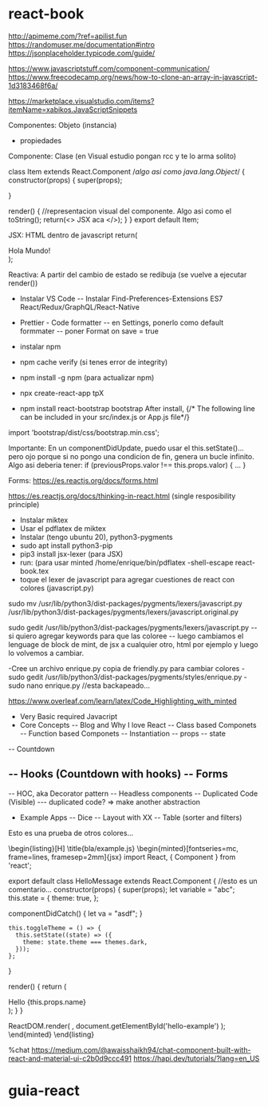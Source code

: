 # react-book

http://apimeme.com/?ref=apilist.fun
https://randomuser.me/documentation#intro
https://jsonplaceholder.typicode.com/guide/


https://www.javascriptstuff.com/component-communication/
https://www.freecodecamp.org/news/how-to-clone-an-array-in-javascript-1d3183468f6a/

https://marketplace.visualstudio.com/items?itemName=xabikos.JavaScriptSnippets

Componentes: Objeto (instancia)
<Item key="1" prop1="value1" prop2="value2"/>
- propiedades

Componente: Clase (en Visual estudio pongan rcc y te lo arma solito)

class Item extends React.Component /*algo asi como java.lang.Object*/ {
 constructor(props) {
 	super(props);
 		
 }
 
 render() { //representacion visual del componente. Algo asi como el toString();
 	return(<> JSX aca  </>);
 }
}
export default Item;

JSX: HTML dentro de javascript
return(
	<div>Hola Mundo!</div>
);

Reactiva: A partir del cambio de estado se redibuja (se vuelve a ejecutar render())

- Instalar VS Code
-- Instalar Find-Preferences-Extensions ES7 React/Redux/GraphQL/React-Native
- Prettier - Code formatter
-- en Settings, ponerlo como default formmater
-- poner Format on save = true

- instalar npm
- npm cache verify (si tenes error de integrity)
- npm install -g npm (para actualizar npm)

- npx create-react-app tpX

- npm install react-bootstrap bootstrap
After install, 
{/* The following line can be included in your src/index.js or App.js file*/}

import 'bootstrap/dist/css/bootstrap.min.css';

Importante: En un componentDidUpdate, puedo usar el this.setState()... pero ojo porque si no pongo una condicion de fin, genera un bucle infinito. Algo asi deberia tener: 
    if (previousProps.valor !== this.props.valor) { ... }

Forms: https://es.reactjs.org/docs/forms.html


https://es.reactjs.org/docs/thinking-in-react.html
(single resposibility principle)


- Instalar miktex
- Usar el pdflatex de miktex
- Instalar (tengo ubuntu 20), python3-pygments
- sudo apt install python3-pip
- pip3 install jsx-lexer (para JSX)
- run: (para usar minted 
/home/enrique/bin/pdflatex -shell-escape react-book.tex
- toque el lexer de javascript para agregar cuestiones de react con colores (javascript.py)

sudo mv /usr/lib/python3/dist-packages/pygments/lexers/javascript.py /usr/lib/python3/dist-packages/pygments/lexers/javascript.original.py

sudo gedit /usr/lib/python3/dist-packages/pygments/lexers/javascript.py 
-- si quiero agregar keywords para que las coloree
-- luego cambiamos el lenguage de block de mint, de jsx a cualquier otro, html por ejemplo y luego lo volvemos a cambiar.

-Cree un archivo enrique.py copia de friendly.py para cambiar colores
-sudo gedit /usr/lib/python3/dist-packages/pygments/styles/enrique.py
-sudo nano enrique.py //esta backapeado...

https://www.overleaf.com/learn/latex/Code_Highlighting_with_minted

- Very Basic required Javacript
- Core Concepts
-- Blog and Why I love React
-- Class based Componets
-- Function based Componets
-- Instantiation
-- props
-- state

-- Countdown


-- Hooks (Countdown with hooks)
-- Forms
-- 
-- HOC, aka Decorator pattern
-- Headless components
-- Duplicated Code (Visible)
--- duplicated code? => make another abstraction
- Example Apps
-- Dice
-- Layout with XX
-- Table (sorter and filters)



Esto es una prueba de otros colores...

\begin{listing}[H]
\title{bla/example.js}
\begin{minted}[fontseries=mc,
  		frame=lines,
               framesep=2mm]{jsx}
import React, { Component } from 'react';

export default class HelloMessage extends React.Component {
  //esto es un comentario...
  constructor(props) {
    super(props);
    let variable = "abc";
    this.state = {
      theme: true,
    };

  componentDidCatch() {
    let va = "asdf";
  }

    this.toggleTheme = () => {
      this.setState((state) => ({
        theme: state.theme === themes.dark,
      }));
    };
  }
    
  render() {
    return (
      <div>Hello {this.props.name}</div>
    );
  }
}

ReactDOM.render(
  <HelloMessage name="Taylor" />,
  document.getElementById('hello-example')
);
\end{minted}
\end{listing}


%chat
https://medium.com/@awaisshaikh94/chat-component-built-with-react-and-material-ui-c2b0d9ccc491
https://hapi.dev/tutorials/?lang=en_US




# guia-react

